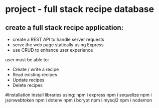 # project - full stack recipe database

## create a full stack recipe application:
  - create a REST API to handle server requests
  - serve the web page statically using Express
  - use CRUD to enhance user experience

user must be able to:
  - Create / write a recipe
  - Read existing recipes
  - Update recipes
  - Delete recipes

#Installation
install libraries using:
npm i express
npm i sequelize
npm i jsonwebtoken
npm i dotenv
npm i bcrypt
npm i mysql2
npm i nodemon